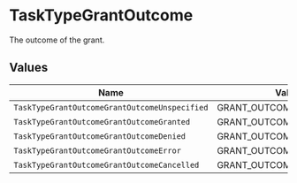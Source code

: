 # TaskTypeGrantOutcome

The outcome of the grant.


## Values

| Name                                          | Value                                         |
| --------------------------------------------- | --------------------------------------------- |
| `TaskTypeGrantOutcomeGrantOutcomeUnspecified` | GRANT_OUTCOME_UNSPECIFIED                     |
| `TaskTypeGrantOutcomeGrantOutcomeGranted`     | GRANT_OUTCOME_GRANTED                         |
| `TaskTypeGrantOutcomeGrantOutcomeDenied`      | GRANT_OUTCOME_DENIED                          |
| `TaskTypeGrantOutcomeGrantOutcomeError`       | GRANT_OUTCOME_ERROR                           |
| `TaskTypeGrantOutcomeGrantOutcomeCancelled`   | GRANT_OUTCOME_CANCELLED                       |